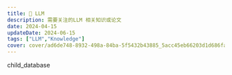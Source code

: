 ```yaml
---
title: 🦙 LLM 
description: 需要关注的LLM 相关知识或论文
date: 2024-04-15
updateDate: 2024-06-15
tags: ["LLM","Knowledge"]
cover: cover/ad6de748-8932-498a-84ba-5f5432b43885_5acc45eb66203d1d686faf53ed4d46ca.png
---
```


child_database

